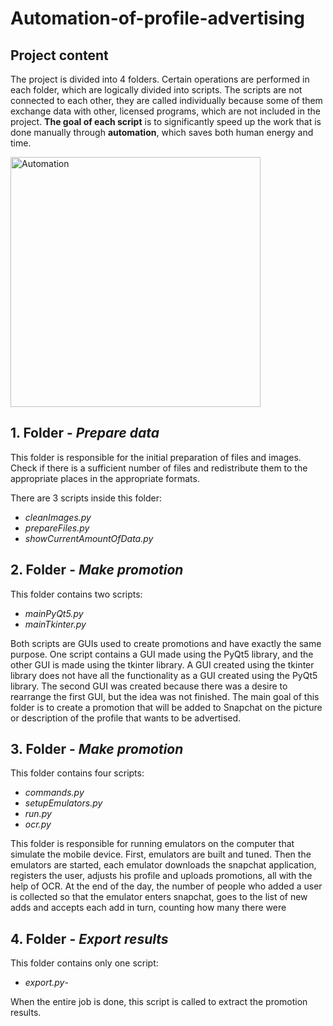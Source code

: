 # Automation-of-profile-advertising

## Project content

The project is divided into 4 folders. Certain operations are performed in each folder, which are logically divided into scripts. The scripts are not connected to each other, they are called individually because some of them exchange data with other, licensed programs, which are not included in the project. **The goal of each script** is to significantly speed up the work that is done manually through **automation**, which saves both human energy and time.

<img align='center' alt = 'Automation' width = '400' src = 'https://www.learninglinksindia.org/public/images/screen-manages.gif'>

## 1. Folder - _Prepare data_

This folder is responsible for the initial preparation of files and images. Check if there is a sufficient number of files and redistribute them to the appropriate places in the appropriate formats.

There are 3 scripts inside this folder:

- _cleanImages.py_
- _prepareFiles.py_
- _showCurrentAmountOfData.py_

## 2. Folder - _Make promotion_

This folder contains two scripts:

- _mainPyQt5.py_
- _mainTkinter.py_

Both scripts are GUIs used to create promotions and have exactly the same purpose. One script contains a GUI made using the PyQt5 library, and the other GUI is made using the tkinter library. A GUI created using the tkinter library does not have all the functionality as a GUI created using the PyQt5 library. The second GUI was created because there was a desire to rearrange the first GUI, but the idea was not finished. The main goal of this folder is to create a promotion that will be added to Snapchat on the picture or description of the profile that wants to be advertised.

## 3. Folder - _Make promotion_

This folder contains four scripts:

- _commands.py_
- _setupEmulators.py_
- _run.py_
- _ocr.py_

This folder is responsible for running emulators on the computer that simulate the mobile device. First, emulators are built and tuned. Then the emulators are started, each emulator downloads the snapchat application, registers the user, adjusts his profile and uploads promotions, all with the help of OCR. At the end of the day, the number of people who added a user is collected so that the emulator enters snapchat, goes to the list of new adds and accepts each add in turn, counting how many there were

## 4. Folder - _Export results_

This folder contains only one script:

- _export.py_-

When the entire job is done, this script is called to extract the promotion results.
